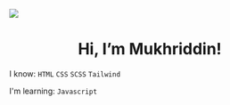 ![](https://komarev.com/ghpvc/?username=absattarovdev)

<h1 align="center"> Hi, I’m Mukhriddin! </h1>

I know: `HTML` `CSS` `SCSS` `Tailwind`

I'm learning: `Javascript`
